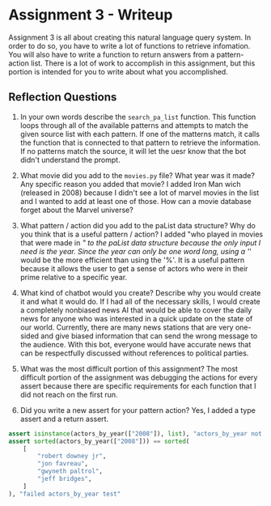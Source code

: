 # Assignment 3 - Writeup

Assignment 3 is all about creating this natural language query system.  In order to do so, you have to write a lot of functions to retrieve infomation.  You will also have to write a function to return answers from a pattern-action list.  There is a lot of work to accomplish in this assignment, but this portion is intended for you to write about what you accomplished.

## Reflection Questions
1. In your own words describe the `search_pa_list` function.
This function loops through all of the available patterns and attempts to match the given source list with each pattern.
If one of the matterns match, it calls the function that is connected to that pattern to retrieve the information.
If no patterns match the source, it will let the uesr know that the bot didn't understand the prompt.

2. What movie did you add to the `movies.py` file?  What year was it made? Any specific reason you added that movie?
I added Iron Man wich (released in 2008) because I didn't see a lot of marvel movies in the list and I wanted to add
at least one of those. How can a movie database forget about the Marvel universe?

3. What pattern / action did you add to the paList data structure?  Why do you think that is a useful pattern / action?
I added "who played in movies that were made in _" to the paList data structure because the only input I need is the year.
Since the year can only be one word long, using a '_' would be the more efficient than using the '%'. It is a useful pattern
because it allows the user to get a sense of actors who were in their prime relative to a specific year.

4. What kind of chatbot would you create?  Describe why you would create it and what it would do.
If I had all of the necessary skills, I would create a completely nonbiased news AI that would be able to cover the daily news
for anyone who was interested in a quick update on the state of our world. Currently, there are many news stations that are very
one-sided and give biased information that can send the wrong message to the audience. With this bot, everyone would have accurate
news that can be respectfully discussed without references to political parties.

5. What was the most difficult portion of this assignment?
The most difficult portion of the assignment was debugging the actions for every assert because there are specific requirements
for each function that I did not reach on the first run.

6. Did you write a new assert for your pattern action?
Yes, I added a type assert and a return assert.

```python
assert isinstance(actors_by_year(["2008"]), list), "actors_by_year not returning a list"
assert sorted(actors_by_year(["2008"])) == sorted(
    [
        "robert downey jr",
        "jon favreau",
        "gwyneth paltrol",
        "jeff bridges",
    ]
), "failed actors_by_year test"
```
